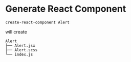 # Generate React Component


```
create-react-component Alert 
```

will create

```
Alert
├── Alert.jsx
├── Alert.scss
└── index.js
```
